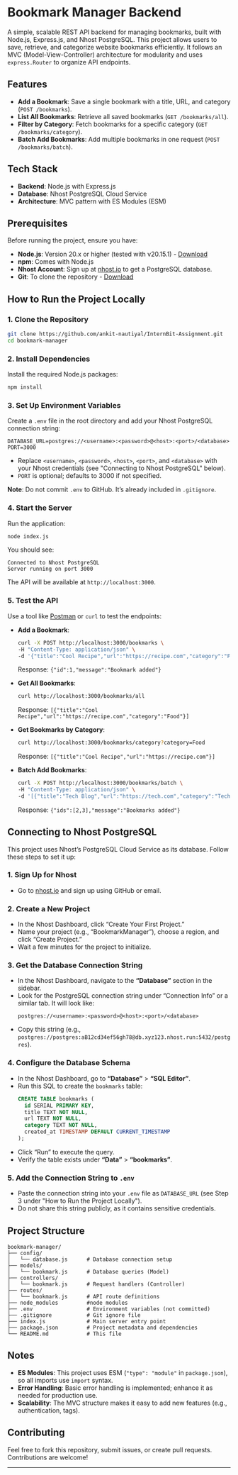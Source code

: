 

# Bookmark Manager Backend

A simple, scalable REST API backend for managing bookmarks, built with Node.js, Express.js, and Nhost PostgreSQL. This project allows users to save, retrieve, and categorize website bookmarks efficiently. It follows an MVC (Model-View-Controller) architecture for modularity and uses `express.Router` to organize API endpoints.

## Features
- **Add a Bookmark**: Save a single bookmark with a title, URL, and category (`POST /bookmarks`).
- **List All Bookmarks**: Retrieve all saved bookmarks (`GET /bookmarks/all`).
- **Filter by Category**: Fetch bookmarks for a specific category (`GET /bookmarks/category`).
- **Batch Add Bookmarks**: Add multiple bookmarks in one request (`POST /bookmarks/batch`).

## Tech Stack
- **Backend**: Node.js with Express.js
- **Database**: Nhost PostgreSQL Cloud Service
- **Architecture**: MVC pattern with ES Modules (ESM)

## Prerequisites
Before running the project, ensure you have:
- **Node.js**: Version 20.x or higher (tested with v20.15.1) - [Download](https://nodejs.org/)
- **npm**: Comes with Node.js
- **Nhost Account**: Sign up at [nhost.io](https://nhost.io) to get a PostgreSQL database.
- **Git**: To clone the repository - [Download](https://git-scm.com/)

## How to Run the Project Locally

### 1. Clone the Repository
```bash
git clone https://github.com/ankit-nautiyal/InternBit-Assignment.git
cd bookmark-manager
```

### 2. Install Dependencies
Install the required Node.js packages:
```bash
npm install
```

### 3. Set Up Environment Variables
Create a `.env` file in the root directory and add your Nhost PostgreSQL connection string:
```
DATABASE_URL=postgres://<username>:<password>@<host>:<port>/<database>
PORT=3000
```
- Replace `<username>`, `<password>`, `<host>`, `<port>`, and `<database>` with your Nhost credentials (see "Connecting to Nhost PostgreSQL" below).
- `PORT` is optional; defaults to 3000 if not specified.

**Note**: Do not commit `.env` to GitHub. It’s already included in `.gitignore`.

### 4. Start the Server
Run the application:
```bash
node index.js
```
You should see:
```
Connected to Nhost PostgreSQL
Server running on port 3000
```
The API will be available at `http://localhost:3000`.

### 5. Test the API
Use a tool like [Postman](https://www.postman.com/) or `curl` to test the endpoints:
- **Add a Bookmark**:
  ```bash
  curl -X POST http://localhost:3000/bookmarks \
  -H "Content-Type: application/json" \
  -d '{"title":"Cool Recipe","url":"https://recipe.com","category":"Food"}'
  ```
  Response: `{"id":1,"message":"Bookmark added"}`

- **Get All Bookmarks**:
  ```bash
  curl http://localhost:3000/bookmarks/all
  ```
  Response: `[{"title":"Cool Recipe","url":"https://recipe.com","category":"Food"}]`

- **Get Bookmarks by Category**:
  ```bash
  curl http://localhost:3000/bookmarks/category?category=Food
  ```
  Response: `[{"title":"Cool Recipe","url":"https://recipe.com"}]`

- **Batch Add Bookmarks**:
  ```bash
  curl -X POST http://localhost:3000/bookmarks/batch \
  -H "Content-Type: application/json" \
  -d '[{"title":"Tech Blog","url":"https://tech.com","category":"Tech"},{"title":"News","url":"https://news.com","category":"News"}]'
  ```
  Response: `{"ids":[2,3],"message":"Bookmarks added"}`

## Connecting to Nhost PostgreSQL

This project uses Nhost’s PostgreSQL Cloud Service as its database. Follow these steps to set it up:

### 1. Sign Up for Nhost
- Go to [nhost.io](https://nhost.io) and sign up using GitHub or email.

### 2. Create a New Project
- In the Nhost Dashboard, click “Create Your First Project.”
- Name your project (e.g., “BookmarkManager”), choose a region, and click “Create Project.”
- Wait a few minutes for the project to initialize.

### 3. Get the Database Connection String
- In the Nhost Dashboard, navigate to the **“Database”** section in the sidebar.
- Look for the PostgreSQL connection string under “Connection Info” or a similar tab. It will look like:
  ```
  postgres://<username>:<password>@<host>:<port>/<database>
  ```
- Copy this string (e.g., `postgres://postgres:aB12cd34ef56gh78@db.xyz123.nhost.run:5432/postgres`).

### 4. Configure the Database Schema
- In the Nhost Dashboard, go to **“Database”** > **“SQL Editor”**.
- Run this SQL to create the `bookmarks` table:
  ```sql
  CREATE TABLE bookmarks (
    id SERIAL PRIMARY KEY,
    title TEXT NOT NULL,
    url TEXT NOT NULL,
    category TEXT NOT NULL,
    created_at TIMESTAMP DEFAULT CURRENT_TIMESTAMP
  );
  ```
- Click “Run” to execute the query.
- Verify the table exists under **“Data”** > **“bookmarks”**.

### 5. Add the Connection String to `.env`
- Paste the connection string into your `.env` file as `DATABASE_URL` (see Step 3 under "How to Run the Project Locally").
- Do not share this string publicly, as it contains sensitive credentials.

## Project Structure
```
bookmark-manager/
├── config/
│   └── database.js      # Database connection setup
├── models/
│   └── bookmark.js      # Database queries (Model)
├── controllers/
│   └── bookmark.js      # Request handlers (Controller)
├── routes/
│   └── bookmark.js      # API route definitions
├── node_modules         #node modules 
├── .env                 # Environment variables (not committed)
├── .gitignore           # Git ignore file
├── index.js             # Main server entry point
├── package.json         # Project metadata and dependencies
└── README.md            # This file
```

## Notes
- **ES Modules**: This project uses ESM (`"type": "module"` in `package.json`), so all imports use `import` syntax.
- **Error Handling**: Basic error handling is implemented; enhance it as needed for production use.
- **Scalability**: The MVC structure makes it easy to add new features (e.g., authentication, tags).

## Contributing
Feel free to fork this repository, submit issues, or create pull requests. Contributions are welcome!


---

